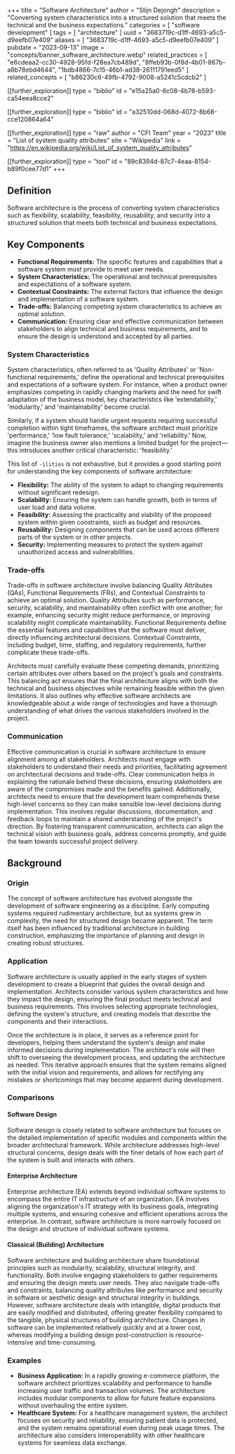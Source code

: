 +++
title = "Software Architecture"
author = "Stijn Dejongh"
description = "Converting system characteristics into a structured solution that meets the technical and the business expectations."
categories = [ "software development" ]
tags = [ "architecture" ]
uuid = "3683719c-d1ff-4693-a5c5-d9eefb07e409"
aliases = [ "3683719c-d1ff-4693-a5c5-d9eefb07e409" ]
pubdate = "2023-09-13"
image = "concepts/banner_software_architecture.webp"
related_practices = [
  "e6cdeaa2-cc30-4928-95fd-f28ea7cb489d",
  "8ffeb93b-0f8d-4b01-867b-a8b78ebd4644",
  "1bdb4866-7c15-46b1-ad38-26111791eed5"
]
related_concepts = [ "b86230c6-49fb-4792-9008-a5241c5cdcb2" ]

[[further_exploration]]
type = "biblio"
id = "e15a25a0-6c08-4b78-b593-ca54eea8cce2"

[[further_exploration]]
type = "biblio"
id = "a32510dd-068d-4072-8b68-cce120864a64"

[[further_exploration]]
type = "raw"
author = "CFI Team"
year = "2023"
title = "List of system quality attributes"
site = "Wikipedia"
link = "https://en.wikipedia.org/wiki/List_of_system_quality_attributes"

[[further_exploration]]
type = "tool"
id = "89c8394d-87c7-4eaa-8154-b89f0cee77d1"
+++

## Definition

Software architecture is the process of converting system characteristics such as flexibility, scalability, feasibility, reusability, and security
into a structured solution that meets both technical and business expectations.

## Key Components

- **Functional Requirements:** The specific features and capabilities that a software system must provide to meet user needs.
- **System Characteristics:** The operational and technical prerequisites and expectations of a software system.
- **Contextual Constraints:** The external factors that influence the design and implementation of a software system.
- **Trade-offs:** Balancing competing system characteristics to achieve an optimal solution.
- **Communication:** Ensuring clear and effective communication between stakeholders to align technical and business requirements, and to ensure
  the design is understood and accepted by all parties.

### System Characteristics

System characteristics, often referred to as 'Quality Attributes' or 'Non-functional requirements,' define the operational and technical
prerequisites and expectations of a software system. For instance, when a product owner emphasizes competing in rapidly changing markets and the
need for swift adaptation of the business model, key characteristics like 'extendability,' 'modularity,' and 'maintainability' become crucial.

Similarly, if a system should handle urgent requests requiring successful completion within tight timeframes, the software architect must
prioritize 'performance,' 'low fault tolerance,' 'scalability,' and 'reliability.' Now, imagine the business owner also mentions a limited budget
for the project—this introduces another critical characteristic: 'feasibility.'

This list of `-ilities` is not exhaustive, but it provides a good starting point for understanding the key components of software architecture:

- **Flexibility:** The ability of the system to adapt to changing requirements without significant redesign.
- **Scalability:** Ensuring the system can handle growth, both in terms of user load and data volume.
- **Feasibility:** Assessing the practicality and viability of the proposed system within given constraints, such as budget and resources.
- **Reusability:** Designing components that can be used across different parts of the system or in other projects.
- **Security:** Implementing measures to protect the system against unauthorized access and vulnerabilities.

### Trade-offs

Trade-offs in software architecture involve balancing Quality Attributes (QAs), Functional Requirements (FRs), and Contextual Constraints to achieve
an optimal solution. Quality Attributes such as performance, security, scalability, and maintainability often conflict with one another; for
example, enhancing security might reduce performance, or improving scalability might complicate maintainability. Functional Requirements define the
essential features and capabilities that the software must deliver, directly influencing architectural decisions. Contextual Constraints, including
budget, time, staffing, and regulatory requirements, further complicate these trade-offs.

Architects must carefully evaluate these competing demands, prioritizing certain attributes over others based on the project's goals and
constraints. This balancing act ensures that the final architecture aligns with both the technical and business objectives while remaining feasible
within the given limitations. It also outlines why effective software architects are knowledgeable about a wide range of technologies and have a
thorough understanding of what drives the various stakeholders involved in the project.

### Communication

Effective communication is crucial in software architecture to ensure alignment among all stakeholders. Architects must engage with stakeholders to
understand their needs and priorities, facilitating agreement on architectural decisions and trade-offs. Clear communication helps in explaining the
rationale behind these decisions, ensuring stakeholders are aware of the compromises made and the benefits gained. Additionally, architects need to
ensure that the development team comprehends these high-level concerns so they can make sensible low-level decisions during implementation. This
involves regular discussions, documentation, and feedback loops to maintain a shared understanding of the project's direction. By fostering
transparent communication, architects can align the technical vision with business goals, address concerns promptly, and guide the team towards
successful project delivery.

## Background

### Origin

The concept of software architecture has evolved alongside the development of software engineering as a discipline. Early computing systems required
rudimentary architecture, but as systems grew in complexity, the need for structured design became apparent. The term itself has been influenced by
traditional architecture in building construction, emphasizing the importance of planning and design in creating robust structures.

### Application

Software architecture is usually applied in the early stages of system development to create a blueprint that guides the overall design and
implementation. Architects consider various system characteristics and how they impact the design, ensuring the final product meets technical and business
requirements. This involves selecting appropriate technologies, defining the system's structure, and creating models that describe the components
and their interactions.

Once the architecture is in place, it serves as a reference point for developers, helping them understand the system's design and make informed
decisions during implementation. The architect's role will then shift to overseeing the development process, and updating the architecture as
needed. This iterative approach ensures that the system remains aligned with the initial vision and requirements, and allows for rectifying any
mistakes or shortcomings that may become apparent during development.

### Comparisons

#### Software Design

Software design is closely related to software architecture but focuses on the detailed implementation of specific modules and components within the
broader architectural framework. While architecture addresses high-level structural concerns, design deals with the finer details of how each part
of the system is built and interacts with others.

#### Enterprise Architecture

Enterprise architecture (EA) extends beyond individual software systems to encompass the entire IT infrastructure of an organization. EA involves
aligning the organization's IT strategy with its business goals, integrating multiple systems, and ensuring cohesive and efficient operations across
the enterprise. In contrast, software architecture is more narrowly focused on the design and structure of individual software systems.

#### Classical (Building) Architecture

Software architecture and building architecture share foundational principles such as modularity, scalability, structural integrity, and
functionality. Both involve engaging stakeholders to gather requirements and ensuring the design meets user needs. They also navigate trade-offs and
constraints, balancing quality attributes like performance and security in software or aesthetic design and structural integrity in buildings.
However, software architecture deals with intangible, digital products that are easily modified and distributed, offering greater flexibility
compared to the tangible, physical structures of building architecture. Changes in software can be implemented relatively quickly and at a lower
cost, whereas modifying a building design post-construction is resource-intensive and time-consuming.

### Examples

- **Business Application:** In a rapidly growing e-commerce platform, the software architect prioritizes scalability and performance to handle
  increasing user traffic and transaction volumes. The architecture includes modular components to allow for future feature expansions without
  overhauling the entire system.
- **Healthcare System:** For a healthcare management system, the architect focuses on security and reliability, ensuring patient data is protected,
  and the system remains operational even during peak usage times. The architecture also considers interoperability with other healthcare systems
  for seamless data exchange.
